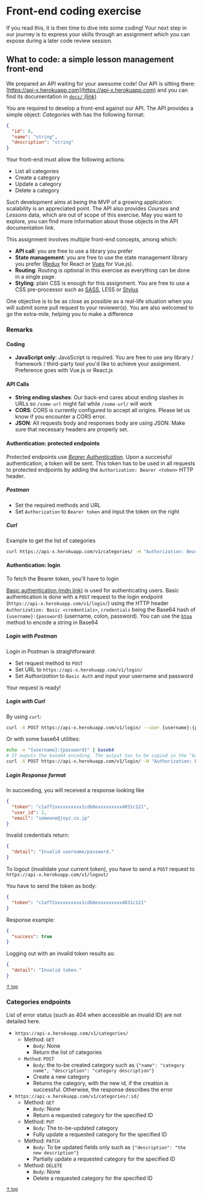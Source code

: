 # Front-end coding exercise

If you read this, it is then time to dive into some coding! Your next step in our journey is to express your skills through an assignment which you can expose during a later code review session.

## What to code: a simple lesson management front-end

We prepared an API waiting for your awesome code! Our API is sitting there: [https://api-x.herokuapp.com](https://api-x.herokuapp.com) and you can find its documentation in [`docs/` (link)](https://api-x.herokuapp.com/docs/)

You are required to develop a front-end against our API. The API provides a simple object: _Categories_ with has the following format:

```json
{
  "id": 0,
  "name": "string",
  "description": "string"
}
```

Your front-end must allow the following actions:

- List all categories
- Create a category
- Update a category
- Delete a category

Such development aims at being the MVP of a growing application: scalability is an appreciated point. The API also provides _Courses_ and _Lessons_ data, which are out of scope of this exercise. May you want to explore, you can find more information about those objects in the API documentation link.

This assignment involves multiple front-end concepts, among which:

- **API call**: you are free to use a library you prefer
- **State management**: you are free to use the state management library you prefer ([Redux](https://developer.mozilla.org/en-US/docs/Web/API/Fetch_API) for React or [Vuex](https://vuex.vuejs.org/) for Vue.js).
- **Routing**: Routing is optional in this exercise as everything can be done in a single page.
- **Styling**: plain CSS is enough for this assignment. You are free to use a CSS pre-processor such as [SASS](https://sass-lang.com/), LESS or [Stylus](http://stylus-lang.com/)

One objective is to be as close as possible as a real-life situation when you will submit some pull request to your reviewer(s). You are also welcomed to go the extra-mile, helping you to make a difference

### Remarks

#### Coding

- **JavaScript only**:
  JavaScript is required. You are free to use any library / framework / third-party tool you'd like to achieve your assignment. Preference goes with Vue.js or React.js

#### API Calls

- **String ending slashes**:
  Our back-end cares about ending slashes in URLs so `/some-url` might fail while `/some-url/` will work
- **CORS**:
  CORS is currently configured to accept all origins. Please let us know if you encounter a CORS error.
- **JSON**:
  All requests body and responses body are using JSON. Make sure that necessary headers are properly set.

#### Authentication: protected endpoints

Protected endpoints use [_Bearer Authentication_](https://swagger.io/docs/specification/authentication/bearer-authentication/). Upon a successful authentication, a token will be sent. This token has to be used in all requests to protected endpoints by adding the `Authorization: Bearer <token>` HTTP header.

##### Postman

- Set the required methods and URL
- Set `Authorization` to `Bearer token` and input the token on the right

##### Curl

Example to get the list of categories

```sh
curl https://api-x.herokuapp.com/v1/categories/ -H "Authorization: Bearer {your token here}"
```

#### Authentication: login

To fetch the Bearer token, you'll have to login

[Basic authentication (mdn link)](https://developer.mozilla.org/en-US/docs/Web/HTTP/Headers/Authorization) is used for authenticating users. Basic authentication is done with a `POST` request to the login endpoint (`https://api-x.herokuapp.com/v1/login/`) using the HTTP header `Authorization: Basic <credentials>`, `credentials` being the Base64 hash of `{username}:{password}` (username, colon, password). You can use the [`btoa`](https://developer.mozilla.org/en-US/docs/Web/API/WindowOrWorkerGlobalScope/btoa) method to encode a string in Base64

##### Login with Postman

Login in Postman is straightforward:

- Set request method to `POST`
- Set URL to `https://api-x.herokuapp.com/v1/login/`
- Set _Authorization_ to `Basic Auth` and input your username and password

Your request is ready!

##### Login with Curl

By using `curl`:

```sh
curl -X POST https://api-x.herokuapp.com/v1/login/ --user {username}:{password}
```

Or with some base64 utilities:

```sh
echo -n "{username}:{password}" | base64
# It ouputs the base64 encoding. The output has to be copied in the "base64" placeholder below
curl -X POST https://api-x.herokuapp.com/v1/login/ -H "Authorization: Basic {base64}"
```

##### Login Response format

In succeeding, you will received a response looking like

```json
{
  "token": "c1aff2xxxxxxxxxx1cdb8exxxxxxxxx4031c121",
  "user_id": 2,
  "email": "someone@joyz.co.jp"
}
```

Invalid credentials return:

```json
{
  "detail": "Invalid username/password."
}
```

To logout (invalidate your current token), you have to send a `POST` request to `https://api-x.herokuapp.com/v1/logout/`

You have to send the token as body:

```json
{
  "token": "c1aff2xxxxxxxxxx1cdb8exxxxxxxxx4031c121"
}
```

Response example:

```json
{
  "success": true
}
```

Logging out with an invalid token results as:

```json
{
  "detail": "Invalid token."
}
```

<sub>[↑ top](#front-end-coding-exercise)</sub>

### Categories endpoints

List of error status (such as 404 when accessible an invalid ID) are not detailed here.

- `https://api-x.herokuapp.com/v1/categories/`
  - Method: `GET`
    - `Body`: None
    - Return the list of categories
  - `Method`: `POST`
    - `Body`: the to-be created category such as `{"name": "category name", "description": "category description"}`
    - Create a new category
    - Returns the category, with the new id, if the creation is successful. Otherwise, the response describes the error
- `https://api-x.herokuapp.com/v1/categories/:id/`
  - Method: `GET`
    - `Body`: None
    - Return a requested category for the specified ID
  - Method: `PUT`
    - `Body`: The to-be-updated category
    - Fully update a requested category for the specified ID
  - Method: `PATCH`
    - `Body`: To be updated fields only such as `{"description": "the new description"}`
    - Partially update a requested category for the specified ID
  - Method: `DELETE`
    - `Body`: None
    - Delete a requested category for the specified ID

<sub>[↑ top](#front-end-coding-exercise)</sub>
